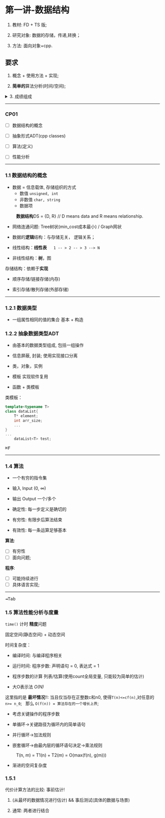 # 第一讲-数据结构

1. 教材: FD + TS 版;

2. 研究对象: 数据的存储，传递,转换；

3. 方法: 面向对象+cpp.

## 要求

1. 概念 + 使用方法  + 实现;

2. **简单的**算法分析(时间/空间);

<details>
    <summary>3. 成绩组成</summary>
    <p>&emsp; 50%期末</p>
    <p>&emsp; 15%期中(闭卷 11月下旬)</p>
    <p>&emsp; 35%(pj + 上机 + 作业)</p>
</details>

- - - -

### CP01

- [ ] 数据结构的概念

- [ ] 抽象形式ADT(cpp classes)

- [ ] 算法(定义)

- [ ] 性能分析

- - - -

### 1.1 数据结构的概念

- 数据 = 信息载体, 存储组织的方式 &emsp;
    - 数值 `unsigned, int`
    - 非数值 `char, string` 
    - 数据项

&emsp; &emsp; **数据结构**DS = {D, R} // D means data and R means relationship.

- 网络连通问题: Tree树状(min_cost成本最小) / Graph网状

- 数据的**逻辑**结构：与存储无关， 逻辑关系；

- 线性结构：**线性表**
&emsp; `1 -- > 2 -- > 3 --> N`

- 非线性结构：**树**，图

存储结构：依赖于**实现**

- 顺序存储/链接存储(内存)

- 索引存储/散列存储(外部存储)

- - - -

### 1.2.1 数据类型

- 一组属性相同的值的集合 基本 + 构造

### 1.2.2 抽象数据类型ADT

- 由基本的数据类型组成, 包括一组操作

- 信息屏蔽, 封装; 使用实现接口分离

- 类，对象，实例

- 模板 实现软件复用

- 函数 + 类模板

类模板：

```C++
template<typename T>
class dataList{
    T* element;
    int arr_size;
    ...
}
...
    dataList<T> test;
```

<kbd>⌘F</kbd>

- - - -

### 1.4 算法

- 一个有穷的指令集

- 输入 Input (0, ∞)

- 输出 Output 一个/多个

- 确定性: 每一步定义是确切的

- 有穷性: 有限步后算法结束

- 有效性: 每一条运算足够基本

**算法**: 
- [ ] 有穷性
- [ ] 面向问题;

**程序**: 
- [ ] 可能持续进行
- [ ] 具体语言实现;

- - - - 

<kbd>⇥Tab</kbd>

### 1.5 算法性能分析与度量

`time()` 计时 **精度**问题

固定空间(静态空间) + 动态空间

时间复杂度：

- 编译时间: 与编译程序相关

- 运行时间: 程序步数: 声明语句 = 0, 表达式 = 1

- 程序步数的计算 列表/估算(使用count全局变量, 只能较为简单的估计)

- 大O表示法 *O(N)*

这里指的是 **最坏情况**!!: 当且仅当存在正整数c和n0, 使得`T(n)<=cf(n)`,对任意的`n>= n_0`; &nbsp; 那么 `O(f(n)) = 算法存在的一个增长上界`;

- 考虑关键操作的程序步数

- 单循环->关键路径为循环内的简单语句

- 并行循环->加法规则

- 嵌套循环->由最内层的循环语句决定->乘法规则

&emsp; &emsp; T(n, m) = T1(n) + T2(m) = O(max(f(n), g(m)))

- 渐进的空间复杂度

### 1.5.1

代价计算方法的比较: 事前估计!

1. (从最坏的数据情况进行估计) && 事后测试(具体的数据与场景)  

2. 通常: 两者进行结合
